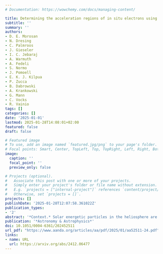 ```yaml
---
# Documentation: https://wowchemy.com/docs/managing-content/

title: Determining the acceleration regions of in situ electrons using remote radio and X-ray observations
subtitle: ''
summary: ''
authors:
- D. E. Morosan
- N. Dresing
- C. Palmroos
- J. Gieseler
- I. C. Jebaraj
- A. Warmuth
- A. Fedeli
- S. Normo
- J. Pomoell
- E. K. J. Kilpua
- P. Zucca
- B. Dabrowski
- A. Krankowski
- G. Mann
- C. Vocks
- R. Vainio
tags: []
categories: []
date: '2025-01-01'
lastmod: 2025-01-28T14:08:01+02:00
featured: false
draft: false

# Featured image
# To use, add an image named `featured.jpg/png` to your page's folder.
# Focal points: Smart, Center, TopLeft, Top, TopRight, Left, Right, BottomLeft, Bottom, BottomRight.
image:
  caption: ''
  focal_point: ''
  preview_only: false

# Projects (optional).
#   Associate this post with one or more of your projects.
#   Simply enter your project's folder or file name without extension.
#   E.g. `projects = ["internal-project"]` references `content/project/deep-learning/index.md`.
#   Otherwise, set `projects = []`.
projects: []
publishDate: '2025-01-28T12:07:58.361022Z'
publication_types:
- '2'
abstract: '*Context.* Solar energetic particles in the heliosphere are produced by flaring processes on the Sun or by shocks driven by coronal mass ejections. These particles are regularly detected remotely as electromagnetic radiation (X-rays or radio emission), which they generate through various processes, or in situ by spacecraft monitoring the Sun and the heliosphere.<br/><br/>*Aims.* Our aim is to combine remote-sensing and in situ observations of energetic electrons to determine the origin and acceleration mechanism of these particles.<br/><br/>*Methods.* Here we investigate the acceleration location, escape, and propagation directions of electron beams producing radio bursts observed with the Low Frequency Array (LOFAR), hard X-ray (HXR) emission, and in situ electrons observed at Solar Orbiter on 3 October 2023. These observations are combined with a three-dimensional (3D) representation of the electron acceleration locations and results from a magnetohydrodynamic (MHD) model of the solar corona in order to investigate the origin and connectivity of electrons observed remotely at the Sun to in situ electrons.<br/><br/>*Results.* We observed a type II radio burst with good connectivity to Solar Orbiter, where a significant electron event was detected. However, type III radio bursts and hard X-rays were also observed co-temporally with the electron event, but likely connected to Solar Orbiter by different far-side field lines. The injection times of the Solar Orbiter electrons are simultaneous with both the onset of the type II radio burst, the group of type III bursts, and the presence of a second HXR peak; however, the most direct connection to Solar Orbiter is that of the type II burst location. The in situ electron spectra point to shock acceleration of electrons with a short-term connection to the source region.<br/><br/>*Conclusions.* We propose that there are two contributions to the Solar Orbiter electron fluxes based on the results and magnetic connectivity determined from remote-sensing data: a smaller flare contribution from the far-side of the Sun and a main shock contribution from the region close to the eastern limb as viewed from Earth. We note that these two electron acceleration regions are distinct and separated by a large distance and are connected via two separate field lines to Solar Orbiter.'
publication: '*Astronomy & Astrophysics*'
doi: 10.1051/0004-6361/202452511
url_pdf: "https://www.aanda.org/articles/aa/pdf/2025/01/aa52511-24.pdf"
links:
- name: URL
  url: https://arxiv.org/abs/2412.06477
---
```

